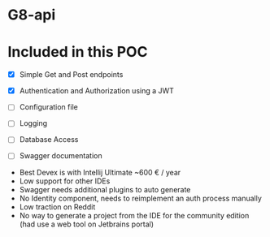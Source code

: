 # G8-api

# Included in this POC
- [x] Simple Get and Post endpoints
- [x] Authentication and Authorization using a JWT
- [ ] Configuration file
- [ ] Logging
- [ ] Database Access
- [ ] Swagger documentation


- Best Devex is with Intellij Ultimate ~600 € / year
- Low support for other IDEs
- Swagger needs additional plugins to auto generate
- No Identity component, needs to reimplement an auth process manually
- Low traction on Reddit
- No way to generate a project from the IDE for the community edition (had use a web tool on Jetbrains portal)